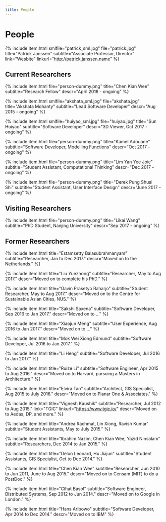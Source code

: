 ```yaml
---
title: People
---
```


# People

{% include item.html
    smlfile="patrick_sml.jpg" file="patrick.jpg"
    title="Patrick Janssen"
    subtitle="Associate Professor, Director"
    link="Wesbite" linkurl="http://patrick.janssen.name"
%}

## Current Researchers

{% include item.html
    file="person-dummy.png"
    title="Chen Kian Wee"
    subtitle="Research Fellow"
    descr="April 2018 - ongoing"
%}

{% include item.html
    smlfile="akshata_sml.jpg" file="akshata.jpg"
    title="Akshata Mohanty"
    subtitle="Lead Software Developer"
    descr="Aug 2015 - ongoing"
%}

{% include item.html
    smlfile="huiyao_sml.jpg" file="huiyao.jpg"
    title="Sun Huiyao"
    subtitle="Software Developer"
    descr="3D Viewer, Oct 2017 - ongoing"
%}

{% include item.html
    file="person-dummy.png"
    title="Kamel Adouane"
    subtitle="Software Developer, Modelling Functions"
    descr="Oct 2017 - ongoing"
%}

{% include item.html
    file="person-dummy.png"
    title="Lim Yan Yee Joie"
    subtitle="Student Assistant, Computational Thinking"
    descr="Dec 2017 - ongoing"
%}

{% include item.html
    file="person-dummy.png"
    title="Derek Pung Shuai Shi"
    subtitle="Student Assistant, User Interface Design"
    descr="June 2017 - ongoing"
%}

## Visiting Researchers

{% include item.html
    file="person-dummy.png"
    title="Likai Wang"
    subtitle="PhD Student, Nanjing University"
    descr="Sep 2017 - ongoing"
%}

## Former Researchers

{% include item.html
    title="Estamsetty Balasubrahmanyam"
    subtitle="Researcher, Jan to Dec 2017."
    descr="Moved on to the Netherlands."
%}

{% include item.html
    title="Liu Yuezhong"
    subtitle="Researcher, May to Aug 2017."
    descr="Moved on to complete his PhD."
%}

{% include item.html
    title="Gavin Prasetyo Raharjo"
    subtitle="Student Researcher, May to Aug 2017."
    descr="Moved on to the Centre for Sustainable Asian Cities, NUS."
%}

{% include item.html
    title="Sakshi Saxena"
    subtitle="Software Developer, Sep 2016 to Jan 2017."
    descr="Moved on to ..."
%}

{% include item.html
    title="Xiaojun Meng"
    subtitle="User Experience, Aug 2016 to Jan 2017."
    descr="Moved on to ..."
%}

{% include item.html
    title="Mok Wei Xiong Edmund"
    subtitle="Software Developer, Jul 2016 to Jan 2017."
%}

{% include item.html
    title="Li Heng"
    subtitle="Software Developer, Jul 2016 to Jan 2017."
%}

{% include item.html
    title="Ruize Li"
    subtitle="Software Engineer, Apr 2015 to Aug 2016."
    descr="Moved on to Harvard, pursuing a Masters in Architecture."
%}

{% include item.html
    title="Elvira Tan"
    subtitle="Architect, GIS Specialist, Aug 2015 to July 2016."
    descr="Moved on to Planar One & Associates."
%}

{% include item.html
    title="Vignesh Kaushik"
    subtitle="Researcher, Jul 2012 to Aug 2015."
    link="TGIC" linkurl="https://www.tgic.io/"
    descr="Moved on to Aedas, DP, and more."
%}

{% include item.html
    title="Andrea Rachmat, Lin Xiong, Ravish Kumar"
    subtitle="Student Assistants, May to July 2015."
%}

{% include item.html
    title="Ibrahim Nazim, Chen Kian Wee, Yazid Ninsalam"
    subtitle="Researchers, Dec 2014 to Jan 2015."
%}

{% include item.html
    title="Delon Leonard, Hu Jiajun"
    subtitle="Student Assistants, GIS Specialist, Oct to Dec 2014."
%}

{% include item.html
    title="Chen Kian Wee"
    subtitle="Researcher, Jun 2010 to Jun 2011, June to Aug 2015."
    descr="Moved on to Censam (MIT) to do a PostDoc."
%}

{% include item.html
    title="Cihat Basol"
    subtitle="Software Engineer, Distributed Systems, Sep 2012 to Jun 2014."
    descr="Moved on to Google in London."
%}

{% include item.html
    title="Hans Aribowo"
    subtitle="Software Developer, Apr 2014 to Dec 2014."
    descr="Moved on to IBM"
%}
